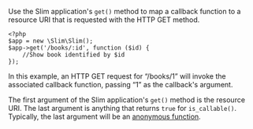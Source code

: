Use the Slim application's `get()` method to map a callback function to a resource URI that is requested with
the HTTP GET method.

    <?php
    $app = new \Slim\Slim();
    $app->get('/books/:id', function ($id) {
        //Show book identified by $id
    });

In this example, an HTTP GET request for “/books/1” will invoke the associated callback function, passing “1” as the
callback's argument.

The first argument of the Slim application's `get()` method is the resource URI. The last argument is anything that
returns `true` for `is_callable()`. Typically, the last argument will be an [anonymous function][anon-func].

[anon-func]: http://php.net/manual/en/functions.anonymous.php
